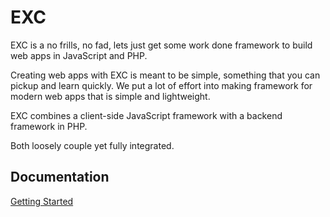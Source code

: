 # EXC #

EXC is a no frills, no fad, lets just get some work done framework to build web apps in JavaScript and PHP.

Creating web apps with EXC is meant to be simple, something that you can pickup and learn quickly. We put a lot of effort into making framework for modern web apps that is simple and lightweight.

EXC combines a client-side JavaScript framework with a backend framework in PHP.  

Both loosely couple yet fully integrated.


## Documentation ##

[Getting Started](./doc_getting_started.md)
